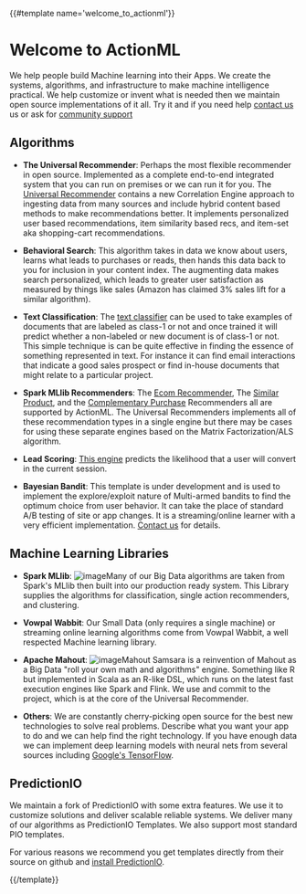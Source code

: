 {{#template name='welcome_to_actionml'}}
# Welcome to ActionML

We help people build Machine learning into their Apps. We create the systems, algorithms, and infrastructure to make machine intelligence practical. We help customize or invent what is needed then we maintain open source implementations of it all. Try it and if you need help [contact us](/#contact) us or ask for [community support](https://groups.google.com/forum/#!forum/actionml-user) 

## Algorithms

 - **The Universal Recommender**: Perhaps the most flexible recommender in open source. Implemented as a complete end-to-end integrated system that you can run on premises or we can run it for you. The [Universal Recommender](/docs/universal_recommender) contains a new Correlation Engine approach to ingesting data from many sources and include hybrid content based methods to make recommendations better. It implements personalized user based recommendations, item similarity based recs, and item-set aka shopping-cart recommendations.
  
 - **Behavioral Search**: This algorithm takes in data we know about users, learns what leads to purchases or reads, then hands this data back to you for inclusion in your content index. The augmenting data makes search personalized, which leads to greater user satisfaction as measured by things like sales (Amazon has claimed 3% sales lift for a similar algorithm).
 
 - **Text Classification**: The [text classifier](https://github.com/EmergentOrder/template-scala-probabilistic-classifier-batch-sgd) can be used to take examples of documents that are labeled as class-1 or not and once trained it will predict whether a non-labeled or new document is of class-1 or not. This simple technique is can be quite effective in finding the essence of something represented in text. For instance it can find email interactions that indicate a good sales prospect or find in-house documents that might relate to a particular project. 
 
 - **Spark MLlib Recommenders**: The [Ecom Recommender](https://github.com/PredictionIO/template-scala-parallel-ecommercerecommendation), The [Similar Product](https://github.com/PredictionIO/template-scala-parallel-similarproduct), and the [Complementary Purchase](https://github.com/PredictionIO/template-scala-parallel-complementarypurchase) Recommenders all are supported by ActionML. The Universal Recommenders implements all of these recommendation types in a single engine but there may be cases for using these separate engines based on the Matrix Factorization/ALS algorithm.
 
 - **Lead Scoring**: [This engine](https://github.com/PredictionIO/template-scala-parallel-leadscoring) predicts the likelihood that a user will convert in the current session.
 
 - **Bayesian Bandit**: This template is under development and is used to implement the explore/exploit nature of Multi-armed bandits to find the optimum choice from user behavior. It can take the place of standard A/B testing of site or app changes. It is a streaming/online learner with a very efficient implementation. [Contact us](/#contact) for details.
 
## Machine Learning Libraries

 - **Spark MLlib**: ![image](/docs/images/spark-mlib-logo.png)Many of our Big Data algorithms are taken from Spark's MLlib then built into our production ready system. This Library supplies the algorithms for classification, single action recommenders, and clustering.

 - **Vowpal Wabbit**: Our Small Data (only requires a single machine) or streaming online learning algorithms come from Vowpal Wabbit, a well respected Machine learning library.
 
 - **Apache Mahout**: ![image](/docs/images/spark-mlib-logo.png)Mahout Samsara is a reinvention of Mahout as a Big Data "roll your own math and algorithms" engine. Something like R but implemented in Scala as an R-like DSL, which runs on the latest fast execution engines like Spark and Flink. We use and commit to the project, which is at the core of the Universal Recommender.
 
 - **Others**: We are constantly cherry-picking open source for the best new technologies to solve real problems. Describe what you want your app to do and we can help find the right technology. If you have enough data we can implement deep learning models with neural nets from several sources including [Google's TensorFlow](https://www.tensorflow.org/).
 
## PredictionIO

We maintain a fork of PredictionIO with some extra features. We use it to customize solutions and deliver scalable reliable systems. We deliver many of our algorithms as PredictionIO Templates. We also support most standard PIO templates.

For various reasons we recommend you get templates directly from their source on github and [install PredictionIO](/docs/install).


{{/template}}
